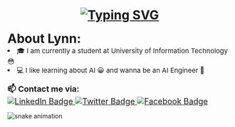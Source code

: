 <div>
    <h1 align="center">
        <a href="https://git.io/typing-svg"><img src="https://readme-typing-svg.herokuapp.com?font=Fira+Code&pause=1000&color=F73961&center=true&vCenter=true&random=false&width=435&lines=Hello%2C+I+am+Lynn+%F0%9F%98%8A" alt="Typing SVG" /></a>
    </h1>
    <div style="padding-bottom:15px; font-size:15px">
        <div align="left" style="font-size: 28px;font-weight:bold">About Lynn:</div>
        <div>
            <li> 🎓 I am currently a student at University of Information Technology 😳
            <li> 💻 I like learning about AI 😀 and wanna be an AI Engineer 
🥹 
        </div>
    </div>
    <div >
        <div id="contact-block" style="font-size: 18px; display:;">
            <div align="left" style="font-weight:bold">📫 Contact me via:</div>
            <div id="badges" align="left">
                <a href="https://www.linkedin.com/in/linh-ly-60371625a/">
                    <img src="https://img.shields.io/badge/LinkedIn-blue?style=for-the-badge&logo=linkedin&logoColor=white" alt="LinkedIn Badge"/>
                </a>
                <a href="https://www.threads.net/@lynn.nekkk">
                    <img src="https://img.shields.io/badge/Threads-black?style=for-the-badge&logo=threads&logoColor=white" alt="Twitter Badge"/>
                </a>
                <a href="https://www.facebook.com/profile.php?id=100004107859002">
                    <img src="https://img.shields.io/badge/Facebook-blue?style=for-the-badge&logo=facebook&logoColor=white" alt="Facebook Badge"/>
                </a>
            </div> 
        </div>
    </div>
</div>

![snake animation](https://github.com/Ly-Lynn/Ly-Lynn/blob/output/github-contribution-grid-snake2.svg)



